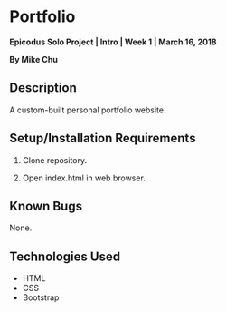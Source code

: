 # Portfolio

**Epicodus Solo Project | Intro | Week 1 | March 16, 2018**

**By Mike Chu**

## Description

A custom-built personal portfolio website.

## Setup/Installation Requirements

1. Clone repository.

2. Open index.html in web browser.

## Known Bugs

None.

## Technologies Used

- HTML
- CSS
- Bootstrap
